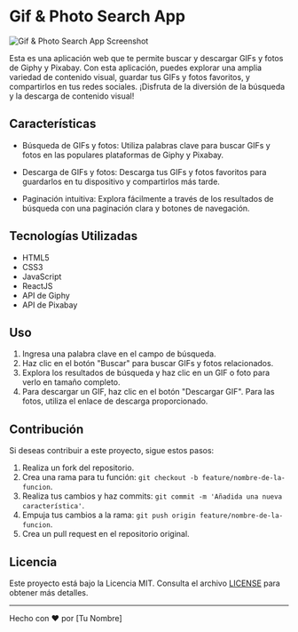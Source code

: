 # Gif & Photo Search App

![Gif & Photo Search App Screenshot](https://i.imgur.com/ICiuqjk.png)

Esta es una aplicación web que te permite buscar y descargar GIFs y fotos de Giphy y Pixabay. Con esta aplicación, puedes explorar una amplia variedad de contenido visual, guardar tus GIFs y fotos favoritos, y compartirlos en tus redes sociales. ¡Disfruta de la diversión de la búsqueda y la descarga de contenido visual!

## Características

- Búsqueda de GIFs y fotos: Utiliza palabras clave para buscar GIFs y fotos en las populares plataformas de Giphy y Pixabay.

- Descarga de GIFs y fotos: Descarga tus GIFs y fotos favoritos para guardarlos en tu dispositivo y compartirlos más tarde.

- Paginación intuitiva: Explora fácilmente a través de los resultados de búsqueda con una paginación clara y botones de navegación.

## Tecnologías Utilizadas

- HTML5
- CSS3
- JavaScript
- ReactJS
- API de Giphy
- API de Pixabay



## Uso

1. Ingresa una palabra clave en el campo de búsqueda.
2. Haz clic en el botón "Buscar" para buscar GIFs y fotos relacionados.
3. Explora los resultados de búsqueda y haz clic en un GIF o foto para verlo en tamaño completo.
4. Para descargar un GIF, haz clic en el botón "Descargar GIF". Para las fotos, utiliza el enlace de descarga proporcionado.

## Contribución

Si deseas contribuir a este proyecto, sigue estos pasos:

1. Realiza un fork del repositorio.
2. Crea una rama para tu función: `git checkout -b feature/nombre-de-la-funcion`.
3. Realiza tus cambios y haz commits: `git commit -m 'Añadida una nueva característica'`.
4. Empuja tus cambios a la rama: `git push origin feature/nombre-de-la-funcion`.
5. Crea un pull request en el repositorio original.

## Licencia

Este proyecto está bajo la Licencia MIT. Consulta el archivo [LICENSE](LICENSE) para obtener más detalles.

---

Hecho con ❤️ por [Tu Nombre]


